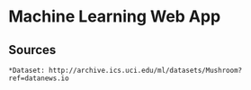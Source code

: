 # Machine Learning Web App
## Sources
    *Dataset: http://archive.ics.uci.edu/ml/datasets/Mushroom?ref=datanews.io
    
